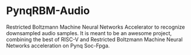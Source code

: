 # PynqRBM-Audio
Restricted Boltzmann Machine Neural Networks Accelerator to recognize downsampled audio samples.
It is meant to be an awesome project, combining the best of RISC-V and Restricted Boltzmann Machine Neural Networks acceleration on Pynq Soc-Fpga.  
